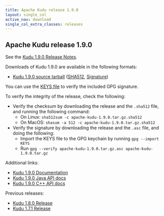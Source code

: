 ```yaml
---
title: Apache Kudu release 1.9.0
layout: single_col
active_nav: download
single_col_extra_classes: releases
---
```


<!--

Licensed to the Apache Software Foundation (ASF) under one
or more contributor license agreements.  See the NOTICE file
distributed with this work for additional information
regarding copyright ownership.  The ASF licenses this file
to you under the Apache License, Version 2.0 (the
"License"); you may not use this file except in compliance
with the License.  You may obtain a copy of the License at

  http://www.apache.org/licenses/LICENSE-2.0

Unless required by applicable law or agreed to in writing,
software distributed under the License is distributed on an
"AS IS" BASIS, WITHOUT WARRANTIES OR CONDITIONS OF ANY
KIND, either express or implied.  See the License for the
specific language governing permissions and limitations
under the License.

-->

## Apache Kudu release 1.9.0

See the [Kudu 1.9.0 Release Notes](docs/release_notes.html).

Downloads of Kudu 1.9.0 are available in the following formats:

* [Kudu 1.9.0 source tarball](http://www.apache.org/closer.cgi?filename=kudu/1.9.0/apache-kudu-1.9.0.tar.gz)
  ([SHA512](https://www.apache.org/dist/kudu/1.9.0/apache-kudu-1.9.0.tar.gz.sha512),
  [Signature](https://www.apache.org/dist/kudu/1.9.0/apache-kudu-1.9.0.tar.gz.asc))

You can use the [KEYS file](https://www.apache.org/dist/kudu/KEYS) to verify the included GPG signature.

To verify the integrity of the release, check the following:

* Verify the checksum by downloading the release and the `.sha512` file, and
  running the following command:
    * On Linux: `sha512sum -c apache-kudu-1.9.0.tar.gz.sha512`
    * On MacOS: `shasum -a 512 -c apache-kudu-1.9.0.tar.gz.sha512`
* Verify the signature by downloading the release and the `.asc` file, and
  doing the following:
    * Import the KEYS file to the GPG keychain by running `gpg --import KEYS`
    * Run `gpg --verify apache-kudu-1.9.0.tar.gz.asc apache-kudu-1.9.0.tar.gz`

Additional links:

* [Kudu 1.9.0 Documentation](docs/)
* [Kudu 1.9.0 Java API docs](apidocs/)
* [Kudu 1.9.0 C++ API docs](cpp-client-api/)

Previous releases:

* [Kudu 1.8.0 Release](/releases/1.8.0/)
* [Kudu 1.7.1 Release](/releases/1.7.1/)

